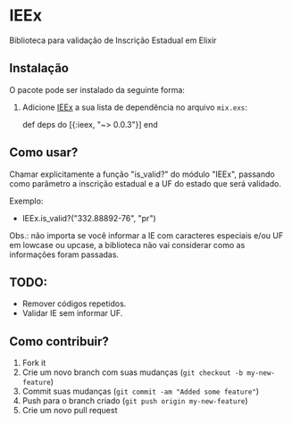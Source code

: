 # IEEx

Biblioteca para validação de Inscrição Estadual em Elixir

## Instalação

O pacote pode ser instalado da seguinte forma:

  1. Adicione [IEEx](https://hex.pm/packages/ieex) a sua lista de dependência no arquivo `mix.exs`:

        def deps do
          [{:ieex, "~> 0.0.3"}]
        end

## Como usar?

Chamar explicitamente a função "is_valid?" do módulo "IEEx", passando
como parâmetro a inscrição estadual e a UF do estado que será validado.

Exemplo:
  - IEEx.is_valid?("332.88892-76", "pr")

Obs.: não importa se você informar a IE com caracteres especiais e/ou UF
em lowcase ou upcase, a biblioteca não vai considerar como as informações
foram passadas.

## TODO:
- Remover códigos repetidos.
- Validar IE sem informar UF.

## Como contribuir?

1. Fork it
2. Crie um novo branch com suas mudanças (`git checkout -b my-new-feature`)
3. Commit suas mudanças (`git commit -am "Added some feature"`)
4. Push para o branch criado (`git push origin my-new-feature`)
5. Crie um novo pull request

